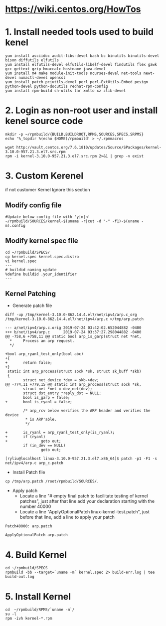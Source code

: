 # https://wiki.centos.org/HowTos

# 1. Install needed tools used to build kenel
```
yum install asciidoc audit-libs-devel bash bc binutils binutils-devel bison diffutils elfutils
yum install elfutils-devel elfutils-libelf-devel findutils flex gawk gcc gettext gzip hmaccalc hostname java-devel
yum install m4 make module-init-tools ncurses-devel net-tools newt-devel numactl-devel openssl
yum install patch pciutils-devel perl perl-ExtUtils-Embed pesign python-devel python-docutils redhat-rpm-config
yum install rpm-build sh-utils tar xmlto xz zlib-devel
```
# 2. Login as non-root user and install kenel source code
```
mkdir -p ~/rpmbuild/{BUILD,BUILDROOT,RPMS,SOURCES,SPECS,SRPMS}
echo '%_topdir %(echo $HOME)/rpmbuild' > ~/.rpmmacros

wget http://vault.centos.org/7.6.1810/updates/Source/SPackages/kernel-3.10.0-957.21.3.el7.src.rpm
rpm -i kernel-3.10.0-957.21.3.el7.src.rpm 2>&1 | grep -v exist
```

# 3. Custom Kerenel
if not customer Kernel Ignore this section
## Modify config file
```
#Update below config file with 'y|m|n'
~/rpmbuild/SOURCES/kernel-$(uname -r|cut -d "-" -f1)-$(uname -m).config
```

## Modify kernel spec file
```
cd ~/rpmbuild/SPECS/
cp kernel.spec kernel.spec.distro
vi kernel.spec
---
# buildid naming update
%define buildid .your_identifier 
---
```
## Kernel Patching
* Generate patch file
```
diff -up /tmp/kernel-3.10.0-862.14.4.el7/net/ipv4/arp.c_org /tmp/kernel-3.10.0-862.14.4.el7/net/ipv4/arp.c >/tmp/arp.patch
```
```
--- a/net/ipv4/arp.c.orig 2019-07-24 03:42:02.652044882 -0400
+++ b/net/ipv4/arp.c      2019-07-24 03:37:27.298044882 -0400
@@ -758,6 +758,11 @@ static bool arp_is_garp(struct net *net,
  *     Process an arp request.
  */

+bool arp_ryanl_test_only(bool abc)
+{
+       return false;
+}
 static int arp_process(struct sock *sk, struct sk_buff *skb)
 {
        struct net_device *dev = skb->dev;
@@ -774,11 +779,15 @@ static int arp_process(struct sock *sk,
        struct net *net = dev_net(dev);
        struct dst_entry *reply_dst = NULL;
        bool is_garp = false;
+       bool is_ryanl = false;

        /* arp_rcv below verifies the ARP header and verifies the device
         * is ARP'able.
         */

+       is_ryanl = arp_ryanl_test_only(is_ryanl);
+       if (ryanl)
+               goto out;
        if (in_dev == NULL)
                goto out;

```
```
[ryliu@localhost linux-3.10.0-957.21.3.el7.x86_64]$ patch -p1 -F1 -s net/ipv4/arp.c arp_c.patch
```
* Install Patch file
```
cp /tmp/arp.patch /root/rpmbuild/SOURCES/.
```
* Apply patch
  * Locate a line "# empty final patch to facilitate testing of kernel patches", just after that line add your declaration starting with the number 40000
  * Locate a line "ApplyOptionalPatch linux-kernel-test.patch", just before that line, add a line to apply your patch
```
Patch40000: arp.patch
```
```
ApplyOptionalPatch arp.patch
```
# 4. Build Kernel
```
cd ~/rpmbuild/SPECS
rpmbuild -bb --target=`uname -m` kernel.spec 2> build-err.log | tee build-out.log
```
# 5. Install Kernel
```
cd  ~/rpmbuild/RPMS/`uname -m`/
su -l 
rpm -ivh kernel-*.rpm
```
